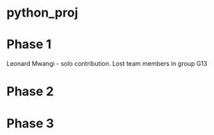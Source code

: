 # python_proj
# Phase 1
Leonard Mwangi - solo contribution. Lost team members in group G13 

# Phase 2

# Phase 3